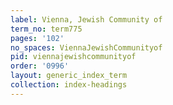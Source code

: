 ```yaml
---
label: Vienna, Jewish Community of
term_no: term775
pages: '102'
no_spaces: ViennaJewishCommunityof
pid: viennajewishcommunityof
order: '0996'
layout: generic_index_term
collection: index-headings
---
```

